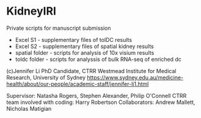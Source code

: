 # KidneyIRI
Private scripts for manuscript submission
- Excel S1 - supplementary files of tolDC results
- Excel S2 - supplementary files of spatial kidney results
- spatial folder - scripts for analysis of 10x visium results
- toldc folder - scripts for analyssis of bulk RNA-seq of enriched dc

(c)Jennifer Li
PhD Candidate, CTRR
Westmead Institute for Medical Research, University of Sydney
https://www.sydney.edu.au/medicine-health/about/our-people/academic-staff/jennifer-li1.html 

Supervisor: Natasha Rogers, Stephen Alexander, Philip O'Connell
CTRR team involved with coding: Harry Robertson
Collaborators: Andrew Mallett, Nicholas Matigian


